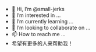 - 👋 Hi, I’m @small-jerks
- 👀 I’m interested in ...
- 🌱 I’m currently learning ...
- 💞️ I’m looking to collaborate on ...
- 📫 How to reach me ...
- 希望有更多的人来帮助我！
<!---
small-jerks/small-jerks is a ✨ special ✨ repository because its `README.md` (this file) appears on your GitHub profile.
You can click the Preview link to take a look at your changes.
--->
